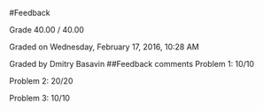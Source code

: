 #Feedback

Grade 40.00 / 40.00

Graded on Wednesday, February 17, 2016, 10:28 AM

Graded by Dmitry Basavin
##Feedback comments	
Problem 1: 10/10

Problem 2: 20/20

Problem 3: 10/10
